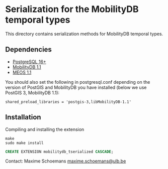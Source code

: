Serialization for the MobilityDB temporal types
===============================================

This directory contains serialization methods for MobilityDB temporal types.

Dependencies
------------
- [PostgreSQL 16+](https://www.postgresql.org/)
- [MobilityDB 1.1](https://github.com/MobilityDB/MobilityDB)
- [MEOS 1.1](https://www.libmeos.org/)

You should also set the following in postgresql.conf depending on the version of PostGIS and MobilityDB you have installed (below we use PostGIS 3, MobilityDB 1.1):

```
shared_preload_libraries = 'postgis-3,libMobilityDB-1.1'
```

Installation
------------
Compiling and installing the extension
```
make
sudo make install
```

```sql
CREATE EXTENSION mobilitydb_tserialized CASCADE;
```

Contact:
  Maxime Schoemans  <maxime.schoemans@ulb.be>